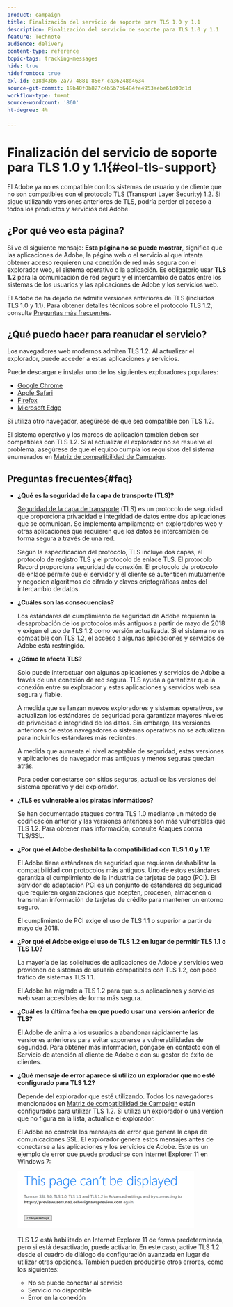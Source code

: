 ```yaml
---
product: campaign
title: Finalización del servicio de soporte para TLS 1.0 y 1.1
description: Finalización del servicio de soporte para TLS 1.0 y 1.1
feature: Technote
audience: delivery
content-type: reference
topic-tags: tracking-messages
hide: true
hidefromtoc: true
exl-id: e18d43b6-2a77-4881-85e7-ca36248d4634
source-git-commit: 19b40f0b827c4b5b7b6484fe4953aebe61d00d1d
workflow-type: tm+mt
source-wordcount: '860'
ht-degree: 4%

---
```


# Finalización del servicio de soporte para TLS 1.0 y 1.1{#eol-tls-support}



El Adobe ya no es compatible con los sistemas de usuario y de cliente que no son compatibles con el protocolo TLS (Transport Layer Security) 1.2. Si sigue utilizando versiones anteriores de TLS, podría perder el acceso a todos los productos y servicios del Adobe.

## ¿Por qué veo esta página?

Si ve el siguiente mensaje: **Esta página no se puede mostrar**, significa que las aplicaciones de Adobe, la página web o el servicio al que intenta obtener acceso requieren una conexión de red más segura con el explorador web, el sistema operativo o la aplicación. Es obligatorio usar **TLS 1.2** para la comunicación de red segura y el intercambio de datos entre los sistemas de los usuarios y las aplicaciones de Adobe y los servicios web.

El Adobe de ha dejado de admitir versiones anteriores de TLS (incluidos TLS 1.0 y 1.1). Para obtener detalles técnicos sobre el protocolo TLS 1.2, consulte [Preguntas más frecuentes](#faq).

## ¿Qué puedo hacer para reanudar el servicio?

Los navegadores web modernos admiten TLS 1.2. Al actualizar el explorador, puede acceder a estas aplicaciones y servicios.

Puede descargar e instalar uno de los siguientes exploradores populares:

* [Google Chrome](https://www.google.com/chrome/)
* [Apple Safari](https://www.apple.com/safari/)
* [Firefox](https://www.mozilla.org/en-US/firefox/new/)
* [Microsoft Edge](https://www.microsoft.com/en-us/edge)

Si utiliza otro navegador, asegúrese de que sea compatible con TLS 1.2.

El sistema operativo y los marcos de aplicación también deben ser compatibles con TLS 1.2. Si al actualizar el explorador no se resuelve el problema, asegúrese de que el equipo cumpla los requisitos del sistema enumerados en [Matriz de compatibilidad de Campaign](../../rn/using/compatibility-matrix.md).

## Preguntas frecuentes{#faq}

* **¿Qué es la seguridad de la capa de transporte (TLS)?**

  [Seguridad de la capa de transporte](https://en.wikipedia.org/wiki/Transport_Layer_Security) (TLS) es un protocolo de seguridad que proporciona privacidad e integridad de datos entre dos aplicaciones que se comunican. Se implementa ampliamente en exploradores web y otras aplicaciones que requieren que los datos se intercambien de forma segura a través de una red.

  Según la especificación del protocolo, TLS incluye dos capas, el protocolo de registro TLS y el protocolo de enlace TLS. El protocolo Record proporciona seguridad de conexión. El protocolo de protocolo de enlace permite que el servidor y el cliente se autenticen mutuamente y negocien algoritmos de cifrado y claves criptográficas antes del intercambio de datos.

* **¿Cuáles son las consecuencias?**

  Los estándares de cumplimiento de seguridad de Adobe requieren la desaprobación de los protocolos más antiguos a partir de mayo de 2018 y exigen el uso de TLS 1.2 como versión actualizada. Si el sistema no es compatible con TLS 1.2, el acceso a algunas aplicaciones y servicios de Adobe está restringido.

* **¿Cómo le afecta TLS?**

  Solo puede interactuar con algunas aplicaciones y servicios de Adobe a través de una conexión de red segura. TLS ayuda a garantizar que la conexión entre su explorador y estas aplicaciones y servicios web sea segura y fiable.

  A medida que se lanzan nuevos exploradores y sistemas operativos, se actualizan los estándares de seguridad para garantizar mayores niveles de privacidad e integridad de los datos. Sin embargo, las versiones anteriores de estos navegadores o sistemas operativos no se actualizan para incluir los estándares más recientes.

  A medida que aumenta el nivel aceptable de seguridad, estas versiones y aplicaciones de navegador más antiguas y menos seguras quedan atrás.

  Para poder conectarse con sitios seguros, actualice las versiones del sistema operativo y del explorador.

* **¿TLS es vulnerable a los piratas informáticos?**

  Se han documentado ataques contra TLS 1.0 mediante un método de codificación anterior y las versiones anteriores son más vulnerables que TLS 1.2. Para obtener más información, consulte Ataques contra TLS/SSL.

* **¿Por qué el Adobe deshabilita la compatibilidad con TLS 1.0 y 1.1?**

  El Adobe tiene estándares de seguridad que requieren deshabilitar la compatibilidad con protocolos más antiguos. Uno de estos estándares garantiza el cumplimiento de la industria de tarjetas de pago (PCI). El servidor de adaptación PCI es un conjunto de estándares de seguridad que requieren organizaciones que acepten, procesen, almacenen o transmitan información de tarjetas de crédito para mantener un entorno seguro.

  El cumplimiento de PCI exige el uso de TLS 1.1 o superior a partir de mayo de 2018.

* **¿Por qué el Adobe exige el uso de TLS 1.2 en lugar de permitir TLS 1.1 o TLS 1.0?**

  La mayoría de las solicitudes de aplicaciones de Adobe y servicios web provienen de sistemas de usuario compatibles con TLS 1.2, con poco tráfico de sistemas TLS 1.1.

  El Adobe ha migrado a TLS 1.2 para que sus aplicaciones y servicios web sean accesibles de forma más segura.

* **¿Cuál es la última fecha en que puedo usar una versión anterior de TLS?**

  El Adobe de anima a los usuarios a abandonar rápidamente las versiones anteriores para evitar exponerse a vulnerabilidades de seguridad. Para obtener más información, póngase en contacto con el Servicio de atención al cliente de Adobe o con su gestor de éxito de clientes.

* **¿Qué mensaje de error aparece si utilizo un explorador que no esté configurado para TLS 1.2?**

  Depende del explorador que esté utilizando. Todos los navegadores mencionados en [Matriz de compatibilidad de Campaign](../../rn/using/compatibility-matrix.md) están configurados para utilizar TLS 1.2. Si utiliza un explorador o una versión que no figura en la lista, actualice el explorador.

  El Adobe no controla los mensajes de error que genera la capa de comunicaciones SSL. El explorador genera estos mensajes antes de conectarse a las aplicaciones y los servicios de Adobe. Este es un ejemplo de error que puede producirse con Internet Explorer 11 en Windows 7:

  ![](assets/do-not-translate/page-not-displayed.png)

  TLS 1.2 está habilitado en Internet Explorer 11 de forma predeterminada, pero si está desactivado, puede activarlo. En este caso, active TLS 1.2 desde el cuadro de diálogo de configuración avanzada en lugar de utilizar otras opciones. También pueden producirse otros errores, como los siguientes:

   * No se puede conectar al servicio
   * Servicio no disponible
   * Error en la conexión
